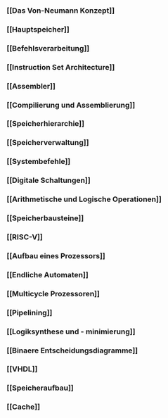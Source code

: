 ### [[Das Von-Neumann Konzept]]
### [[Hauptspeicher]]
### [[Befehlsverarbeitung]]
### [[Instruction Set Architecture]]
### [[Assembler]]
### [[Compilierung und Assemblierung]]
### [[Speicherhierarchie]]
### [[Speicherverwaltung]]
### [[Systembefehle]]
### [[Digitale Schaltungen]]
### [[Arithmetische und Logische Operationen]]
### [[Speicherbausteine]]
### [[RISC-V]]
### [[Aufbau eines Prozessors]]
### [[Endliche Automaten]]
### [[Multicycle Prozessoren]]
### [[Pipelining]]
### [[Logiksynthese und - minimierung]]
### [[Binaere Entscheidungsdiagramme]]
### [[VHDL]]
### [[Speicheraufbau]]
### [[Cache]]